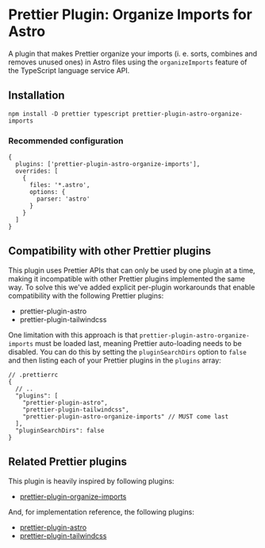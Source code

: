# Prettier Plugin: Organize Imports for Astro

A plugin that makes Prettier organize your imports (i. e. sorts, combines and removes unused ones) in Astro files using the `organizeImports` feature of the TypeScript language service API.

## Installation

```shell
npm install -D prettier typescript prettier-plugin-astro-organize-imports
```

### Recommended configuration

```json5
{
  plugins: ['prettier-plugin-astro-organize-imports'],
  overrides: [
    {
      files: '*.astro',
      options: {
        parser: 'astro'
      }
    }
  ]
}
```

## Compatibility with other Prettier plugins

This plugin uses Prettier APIs that can only be used by one plugin at a time, making it incompatible with other Prettier plugins implemented the same way. To solve this we've added explicit per-plugin workarounds that enable compatibility with the following Prettier plugins:

- prettier-plugin-astro
- prettier-plugin-tailwindcss

One limitation with this approach is that `prettier-plugin-astro-organize-imports` must be loaded last, meaning Prettier auto-loading needs to be disabled. You can do this by setting the `pluginSearchDirs` option to `false` and then listing each of your Prettier plugins in the `plugins` array:

```json5
// .prettierrc
{
  // ..
  "plugins": [
    "prettier-plugin-astro",
    "prettier-plugin-tailwindcss",
    "prettier-plugin-astro-organize-imports" // MUST come last
  ],
  "pluginSearchDirs": false
}
```

## Related Prettier plugins

This plugin is heavily inspired by following plugins:

- [prettier-plugin-organize-imports](https://github.com/simonhaenisch/prettier-plugin-organize-imports)

And, for implementation reference, the following plugins:

- [prettier-plugin-astro](https://github.com/withastro/prettier-plugin-astro)
- [prettier-plugin-tailwindcss](https://github.com/tailwindlabs/prettier-plugin-tailwindcss)
